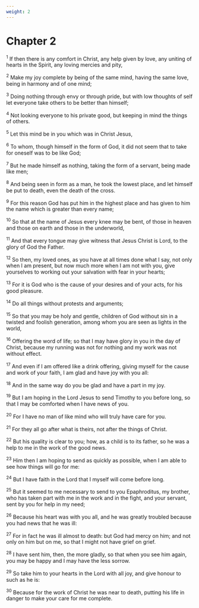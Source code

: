```yaml
---
weight: 2
---
```


# Chapter 2

<sup>1</sup> If then there is any comfort in Christ, any help given by love, any uniting of hearts in the Spirit, any loving mercies and pity, 

<sup>2</sup> Make my joy complete by being of the same mind, having the same love, being in harmony and of one mind; 

<sup>3</sup> Doing nothing through envy or through pride, but with low thoughts of self let everyone take others to be better than himself; 

<sup>4</sup> Not looking everyone to his private good, but keeping in mind the things of others. 

<sup>5</sup> Let this mind be in you which was in Christ Jesus, 

<sup>6</sup> To whom, though himself in the form of God, it did not seem that to take for oneself was to be like God; 

<sup>7</sup> But he made himself as nothing, taking the form of a servant, being made like men; 

<sup>8</sup> And being seen in form as a man, he took the lowest place, and let himself be put to death, even the death of the cross. 

<sup>9</sup> For this reason God has put him in the highest place and has given to him the name which is greater than every name; 

<sup>10</sup> So that at the name of Jesus every knee may be bent, of those in heaven and those on earth and those in the underworld, 

<sup>11</sup> And that every tongue may give witness that Jesus Christ is Lord, to the glory of God the Father. 

<sup>12</sup> So then, my loved ones, as you have at all times done what I say, not only when I am present, but now much more when I am not with you, give yourselves to working out your salvation with fear in your hearts; 

<sup>13</sup> For it is God who is the cause of your desires and of your acts, for his good pleasure. 

<sup>14</sup> Do all things without protests and arguments; 

<sup>15</sup> So that you may be holy and gentle, children of God without sin in a twisted and foolish generation, among whom you are seen as lights in the world, 

<sup>16</sup> Offering the word of life; so that I may have glory in you in the day of Christ, because my running was not for nothing and my work was not without effect. 

<sup>17</sup> And even if I am offered like a drink offering, giving myself for the cause and work of your faith, I am glad and have joy with you all: 

<sup>18</sup> And in the same way do you be glad and have a part in my joy. 

<sup>19</sup> But I am hoping in the Lord Jesus to send Timothy to you before long, so that I may be comforted when I have news of you. 

<sup>20</sup> For I have no man of like mind who will truly have care for you. 

<sup>21</sup> For they all go after what is theirs, not after the things of Christ. 

<sup>22</sup> But his quality is clear to you; how, as a child is to its father, so he was a help to me in the work of the good news. 

<sup>23</sup> Him then I am hoping to send as quickly as possible, when I am able to see how things will go for me: 

<sup>24</sup> But I have faith in the Lord that I myself will come before long. 

<sup>25</sup> But it seemed to me necessary to send to you Epaphroditus, my brother, who has taken part with me in the work and in the fight, and your servant, sent by you for help in my need; 

<sup>26</sup> Because his heart was with you all, and he was greatly troubled because you had news that he was ill: 

<sup>27</sup> For in fact he was ill almost to death: but God had mercy on him; and not only on him but on me, so that I might not have grief on grief. 

<sup>28</sup> I have sent him, then, the more gladly, so that when you see him again, you may be happy and I may have the less sorrow. 

<sup>29</sup> So take him to your hearts in the Lord with all joy, and give honour to such as he is: 

<sup>30</sup> Because for the work of Christ he was near to death, putting his life in danger to make your care for me complete. 


